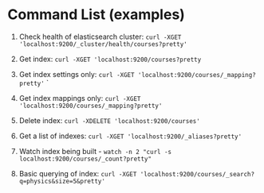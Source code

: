 Command List (examples)
==================

1) Check health of elasticsearch cluster: `curl -XGET 'localhost:9200/_cluster/health/courses?pretty'`

2) Get index: `curl -XGET 'localhost:9200/courses?pretty`

3) Get index settings only: `curl -XGET 'localhost:9200/courses/_mapping?pretty'`
`
4) Get index mappings only: `curl -XGET 'localhost:9200/courses/_mapping?pretty'`

5) Delete index: `curl -XDELETE 'localhost:9200/courses'`

6) Get a list of indexes: `curl -XGET 'localhost:9200/_aliases?pretty'`

7) Watch index being built - `watch -n 2 "curl -s localhost:9200/courses/_count?pretty"`

8) Basic querying of index: `curl -XGET 'localhost:9200/courses/_search?q=physics&size=5&pretty'`
